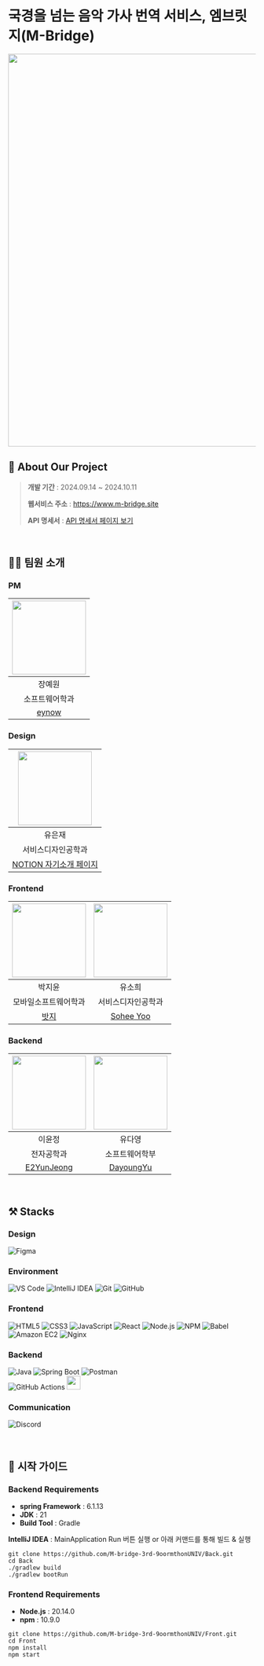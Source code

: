 # 국경을 넘는 음악 가사 번역 서비스, 엠브릿지(M-Bridge)
<img src="https://github.com/user-attachments/assets/9c8a98c1-f745-4163-ab26-10fdb23834f0" width="800" />

## 🎵 About Our Project
>**개발 기간** : 2024.09.14 ~ 2024.10.11
>
>**웹서비스 주소** : https://www.m-bridge.site
>
>**API 명세서** : [API 명세서 페이지 보기](https://docs.google.com/spreadsheets/d/1nG7maZs-K6-5vom9zmOX3XEzmv-KILYQnuq5lhnUzno/edit?gid=0#gid=0)
<br/>

## 💁‍♀️ 팀원 소개
### PM
|<img src="https://avatars.githubusercontent.com/u/121480568?v=4" width="150" height="150"/>|
|:-:|
|장예원|
|소프트웨어학과|
|[eynow](https://github.com/eynow1159)|

### Design
|<img src="https://github.com/user-attachments/assets/3902424d-6ccd-42a3-a8c6-b9319d567a91" width="150" height="150"/>|
|:-:|
|유은재|
|서비스디자인공학과|
|[NOTION 자기소개 페이지](https://burnt-bite-da7.notion.site/JAY_PORTFOLIO-74e977dbb7714b9a985c478544f23ecb)|

### Frontend
|<img src="https://avatars.githubusercontent.com/u/130573661?v=4" width="150" height="150"/>|<img src="https://avatars.githubusercontent.com/u/73579002?v=4" width="150" height="150"/>|
|:-:|:-:|
|박지윤|유소희|
|모바일소프트웨어학과|서비스디자인공학과|
|[밧지](https://github.com/zzizi6)|[Sohee Yoo](https://github.com/knv127)|

### Backend
|<img src="https://avatars.githubusercontent.com/u/163099474?v=4" width="150" height="150"/>|<img src="https://avatars.githubusercontent.com/u/100904133?v=4" width="150" height="150"/>|
|:-:|:-:|
|이윤정|유다영|
|전자공학과|소프트웨어학부|
|[E2YunJeong](https://github.com/E2YunJeong)|[DayoungYu](https://github.com/judyzero)|
<br/>

## ⚒️ Stacks
### Design
![Figma](https://img.shields.io/badge/Figma-F24E1E?style=for-the-badge&logo=figma&logoColor=white)

### Environment
![VS Code](https://img.shields.io/badge/VS%20Code-007ACC?style=for-the-badge&logo=visual-studio-code&logoColor=white)
![IntelliJ IDEA](https://img.shields.io/badge/IntelliJ%20IDEA-000000?style=for-the-badge&logo=intellij-idea&logoColor=white)
![Git](https://img.shields.io/badge/Git-F05032?style=for-the-badge&logo=git&logoColor=white)
![GitHub](https://img.shields.io/badge/GitHub-181717?style=for-the-badge&logo=github&logoColor=white)

### Frontend
![HTML5](https://img.shields.io/badge/HTML5-E34F26?style=for-the-badge&logo=HTML5&logoColor=white)
![CSS3](https://img.shields.io/badge/CSS3-1572B6?style=for-the-badge&logo=CSS3&logoColor=white)
![JavaScript](https://img.shields.io/badge/JavaScript-F7DF1E?style=for-the-badge&logo=JavaScript&logoColor=white)
![React](https://img.shields.io/badge/React-61DAFB?style=for-the-badge&logo=React&logoColor=white)
![Node.js](https://img.shields.io/badge/Node.js-339933?style=for-the-badge&logo=Node.js&logoColor=white)
![NPM](https://img.shields.io/badge/NPM-%23CB3837.svg?style=for-the-badge&logo=npm&logoColor=white)
![Babel](https://img.shields.io/badge/Babel-F9DC3e?style=for-the-badge&logo=babel&logoColor=black)
<br/>
![Amazon EC2](https://img.shields.io/badge/Amazon%20EC2-FF9900?style=for-the-badge&logo=Amazon%20EC2&logoColor=white)
![Nginx](https://img.shields.io/badge/nginx-%23009639.svg?style=for-the-badge&logo=nginx&logoColor=white)

### Backend
![Java](https://img.shields.io/badge/java-007396?style=for-the-badge&logo=OpenJDK&logoColor=white)
![Spring Boot](https://img.shields.io/badge/Spring%20Boot-6DB33F?style=for-the-badge&logo=spring-boot&logoColor=white)
![Postman](https://img.shields.io/badge/Postman-FF6C37?style=for-the-badge&logo=postman&logoColor=white)
<br/>
![GitHub Actions](https://img.shields.io/badge/github%20actions-%232671E5.svg?style=for-the-badge&logo=githubactions&logoColor=white)
<img src="https://img.shields.io/badge/AWS-Elastic%20Beanstalk-FF9900?logo=amazon-aws&logoColor=white" height="28">

### Communication
![Discord](https://img.shields.io/badge/Discord-5865F2?style=for-the-badge&logo=discord&logoColor=white)

<br/>

## 🤍 시작 가이드
### Backend Requirements
- **spring Framework** : 6.1.13
- **JDK** : 21
- **Build Tool** : Gradle

**IntelliJ IDEA** : MainApplication Run 버튼 실행 or 아래 커맨드를 통해 빌드 & 실행
```
git clone https://github.com/M-bridge-3rd-9oormthonUNIV/Back.git
cd Back
./gradlew build
./gradlew bootRun
```

### Frontend Requirements
- **Node.js** : 20.14.0
- **npm** : 10.9.0
```
git clone https://github.com/M-bridge-3rd-9oormthonUNIV/Front.git
cd Front
npm install
npm start
```
